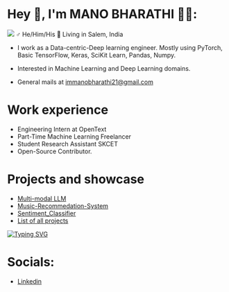 # Hey 👋, I'm MANO BHARATHI 🧑‍💻:
<img src="https://github.com/ManoBharathi93/ManoBharathi93/blob/main/Banner.png" >
 ♂ He/Him/His 📍 Living in Salem, India

* I work as a Data-centric-Deep learning engineer. Mostly using PyTorch, Basic TensorFlow, Keras, SciKit Learn, Pandas, Numpy.

* Interested in Machine Learning and Deep Learning domains.

* General mails at immanobharathi21@gmail.com

# Work experience
* Engineering Intern at OpenText
* Part-Time Machine Learning Freelancer 
* Student Research Assistant SKCET
* Open-Source Contributor. 

# Projects and showcase
* [Multi-modal LLM](https://github.com/ManoBharathi93/Multi-Modal_LLM)
* [Music-Recommedation-System](https://github.com/ManoBharathi93/Music-Recommedation-System)
* [Sentiment_Classifier](https://github.com/ManoBharathi93/Sentiment_Classifier)
* [List of all projects](https://github.com/ManoBharathi93/MachineLearningProjects/tree/main)

<a href="https://git.io/typing-svg"><img src="https://readme-typing-svg.demolab.com?font=Fira+Code&pause=1000&color=16FD23&width=435&lines=Artificial+Intelligence+Enthusiast;Learn%2C+Collaborate+and+Help+others" alt="Typing SVG" /></a>


# Socials:
* [Linkedin](https://www.linkedin.com/in/manobharathi-m/)









<!--


Here are some ideas to get you started:

- 🔭 I’m currently working on ...
- 🌱 I’m currently learning ...
- 👯 I’m looking to collaborate on ...
- 🤔 I’m looking for help with ...
- 💬 Ask me about ...
- 📫 How to reach me: ...
- 😄 Pronouns: ...
- ⚡ Fun fact: ...
-->
